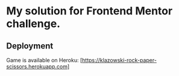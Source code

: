 # My solution for Frontend Mentor challenge.

## Deployment

Game is available on Heroku:
[https://klazowski-rock-paper-scissors.herokuapp.com]
